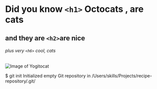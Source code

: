 # Did you know `<h1>`  Octocats , are cats

## and they are `<h2>`are nice

###### plus very `<h6>` cool, cats


![Image of Yogitocat](https://octodex.github.com/yogitocat/)

$ git init
Initialized empty Git repository in /Users/skills/Projects/recipe-repository/.git/
